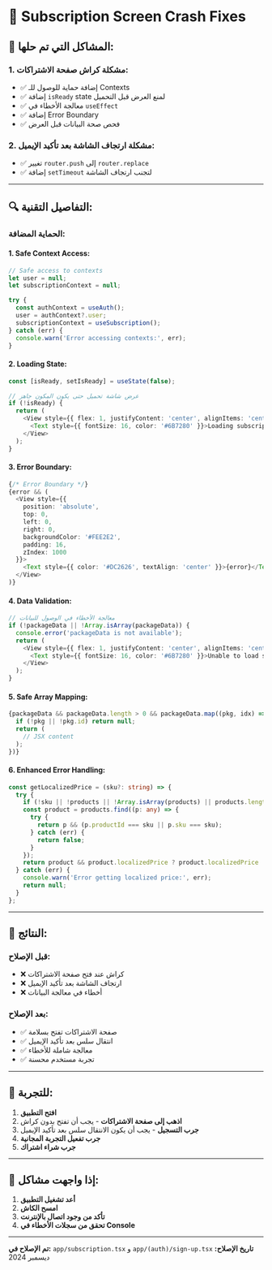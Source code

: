 # 🔧 Subscription Screen Crash Fixes

## 🚨 المشاكل التي تم حلها:

### **1. مشكلة كراش صفحة الاشتراكات:**
- ✅ إضافة حماية للوصول للـ Contexts
- ✅ إضافة `isReady` state لمنع العرض قبل التحميل
- ✅ معالجة الأخطاء في `useEffect`
- ✅ إضافة Error Boundary
- ✅ فحص صحة البيانات قبل العرض

### **2. مشكلة ارتجاف الشاشة بعد تأكيد الإيميل:**
- ✅ تغيير `router.push` إلى `router.replace`
- ✅ إضافة `setTimeout` لتجنب ارتجاف الشاشة

---

## 🔍 **التفاصيل التقنية:**

### **الحماية المضافة:**

#### **1. Safe Context Access:**
```typescript
// Safe access to contexts
let user = null;
let subscriptionContext = null;

try {
  const authContext = useAuth();
  user = authContext?.user;
  subscriptionContext = useSubscription();
} catch (err) {
  console.warn('Error accessing contexts:', err);
}
```

#### **2. Loading State:**
```typescript
const [isReady, setIsReady] = useState(false);

// عرض شاشة تحميل حتى يكون المكون جاهز
if (!isReady) {
  return (
    <View style={{ flex: 1, justifyContent: 'center', alignItems: 'center', backgroundColor: '#F8FAFC' }}>
      <Text style={{ fontSize: 16, color: '#6B7280' }}>Loading subscription plans...</Text>
    </View>
  );
}
```

#### **3. Error Boundary:**
```typescript
{/* Error Boundary */}
{error && (
  <View style={{ 
    position: 'absolute', 
    top: 0, 
    left: 0, 
    right: 0, 
    backgroundColor: '#FEE2E2', 
    padding: 16, 
    zIndex: 1000 
  }}>
    <Text style={{ color: '#DC2626', textAlign: 'center' }}>{error}</Text>
  </View>
)}
```

#### **4. Data Validation:**
```typescript
// معالجة الأخطاء في الوصول للبيانات
if (!packageData || !Array.isArray(packageData)) {
  console.error('packageData is not available');
  return (
    <View style={{ flex: 1, justifyContent: 'center', alignItems: 'center', backgroundColor: '#F8FAFC' }}>
      <Text style={{ fontSize: 16, color: '#6B7280' }}>Unable to load subscription plans</Text>
    </View>
  );
}
```

#### **5. Safe Array Mapping:**
```typescript
{packageData && packageData.length > 0 && packageData.map((pkg, idx) => {
  if (!pkg || !pkg.id) return null;
  return (
    // JSX content
  );
})}
```

#### **6. Enhanced Error Handling:**
```typescript
const getLocalizedPrice = (sku?: string) => {
  try {
    if (!sku || !products || !Array.isArray(products) || products.length === 0) return null;
    const product = products.find((p: any) => {
      try {
        return p && (p.productId === sku || p.sku === sku);
      } catch (err) {
        return false;
      }
    });
    return product && product.localizedPrice ? product.localizedPrice : null;
  } catch (err) {
    console.warn('Error getting localized price:', err);
    return null;
  }
};
```

---

## 🎯 **النتائج:**

### **قبل الإصلاح:**
- ❌ كراش عند فتح صفحة الاشتراكات
- ❌ ارتجاف الشاشة بعد تأكيد الإيميل
- ❌ أخطاء في معالجة البيانات

### **بعد الإصلاح:**
- ✅ صفحة الاشتراكات تفتح بسلامة
- ✅ انتقال سلس بعد تأكيد الإيميل
- ✅ معالجة شاملة للأخطاء
- ✅ تجربة مستخدم محسنة

---

## 📱 **للتجربة:**

1. **افتح التطبيق**
2. **اذهب إلى صفحة الاشتراكات** - يجب أن تفتح بدون كراش
3. **جرب التسجيل** - يجب أن يكون الانتقال سلس بعد تأكيد الإيميل
4. **جرب تفعيل التجربة المجانية**
5. **جرب شراء اشتراك**

---

## 🔧 **إذا واجهت مشاكل:**

1. **أعد تشغيل التطبيق**
2. **امسح الكاش**
3. **تأكد من وجود اتصال بالإنترنت**
4. **تحقق من سجلات الأخطاء في Console**

---

**تم الإصلاح في:** `app/subscription.tsx` و `app/(auth)/sign-up.tsx`
**تاريخ الإصلاح:** ديسمبر 2024 